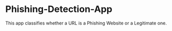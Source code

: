# Phishing-Detection-App
This app classifies whether a URL is a Phishing Website or a Legitimate one.
